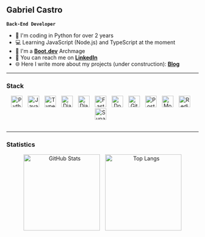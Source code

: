 ## Gabriel Castro
**`Back-End Developer`**

* 🐍 I'm coding in Python for over 2 years
* 💻 Learning JavaScript (Node.js) and TypeScript at the moment
* 🧠 I'm a **[Boot.dev](https://www.boot.dev/u/thegabcastro)** Archmage
* 🔗 You can reach me on **[LinkedIn](https://www.linkedin.com/in/advgabrielcastro/?profileId=ACoAABf_E8QBQ7nppfC-Yl2Hp9fVQDNOFGHVTxg)**
* 🌐 Here I write more about my projects (under construction): **[Blog](https://gabrielms-castro.github.io/blog/)**

---
### Stack

<div align="center">
    <img alt="Python" title="Python" width="30px" style="padding-right: 10px;" src="https://cdn.jsdelivr.net/gh/devicons/devicon@latest/icons/python/python-original.svg" />
    <img alt="JavaScript" title="JavaScript" width="30px" style="padding-right: 10px;" src="https://cdn.jsdelivr.net/gh/devicons/devicon@latest/icons/javascript/javascript-original.svg" />
    <img alt="TypeScript" title="TypeScript" width="30px" style="padding-right: 10px;" src="https://cdn.jsdelivr.net/gh/devicons/devicon@latest/icons/typescript/typescript-original.svg" />
    <img alt="Django" title="Django" width="30px" style="padding-right: 10px;" src="https://cdn.jsdelivr.net/gh/devicons/devicon@latest/icons/django/django-plain.svg" />
    <img alt="Django Rest Framework" title="Django Rest Framework" width="30px" style="padding-right: 10px;" src="https://cdn.jsdelivr.net/gh/devicons/devicon@latest/icons/djangorest/djangorest-original.svg" />
    <img alt="FastAPI" title="FastAPI" width="30px" style="padding-right: 10px;" src="https://cdn.jsdelivr.net/gh/devicons/devicon@latest/icons/fastapi/fastapi-original.svg" />
    <img alt="Docker" title="Docker" width="30px" style="padding-right: 10px;" src="https://cdn.jsdelivr.net/gh/devicons/devicon@latest/icons/docker/docker-plain-wordmark.svg" />  
    <img alt="Git" title="Git" width="30px" style="padding-right: 10px;" src="https://cdn.jsdelivr.net/gh/devicons/devicon@latest/icons/git/git-original.svg" />
    <img alt="PostgreSQL" title="PostgreSQL" width="30px" style="padding-right: 10px;" src="https://cdn.jsdelivr.net/gh/devicons/devicon@latest/icons/postgresql/postgresql-original.svg" />
    <img alt="MongoDB" title="MongoDB" width="30px" style="padding-right: 10px;" src="https://cdn.jsdelivr.net/gh/devicons/devicon@latest/icons/mongodb/mongodb-original.svg" />
    <img alt="Redis" title="Redis" width="30px" style="padding-right: 10px;" src="https://cdn.jsdelivr.net/gh/devicons/devicon@latest/icons/redis/redis-plain-wordmark.svg" /> 
    <img alt="Supabase" title="Supabase" width="30px" style="padding-right: 10px;" src="https://cdn.jsdelivr.net/gh/devicons/devicon@latest/icons/supabase/supabase-original.svg" /> 
</div>

<br/>

---
### Statistics
<div align="center">
  <img 
    alt="GitHub Stats" 
    height="200" 
    style="padding-right: 10px;" 
    src="https://github-readme-stats.vercel.app/api?username=gabrielms-castro&show_icons=true&theme=github_dark" 
  />
  <img 
    alt="Top Langs" 
    height="200" 
    src="https://github-readme-stats.vercel.app/api/top-langs/?username=gabrielms-castro&theme=github_dark&layout=compact&langs_count=8" 
  />
</div>
